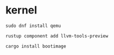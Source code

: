# kernel

`sudo dnf install qemu`

`rustup component add llvm-tools-preview`

`cargo install bootimage`
